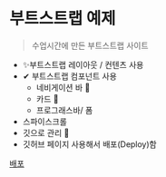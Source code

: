 # 부트스트랩 예제

> 수업시간에 만든 부트스트랩 사이트

- ✨부트스트랩 레이아웃 / 컨텐츠 사용
- ✔ 부트스트랩 컴포넌트 사용
  - 네비게이션 바 🚀
  - 카드 🛴
  - 프로그래스바/ 폼
- 스파이스크롤
- 깃으로 관리 🌝
- 깃허브 페이지 사용해서 배포(Deploy)함

[배포](https://peiperluna.github.io/BS5-Portfolio/)
